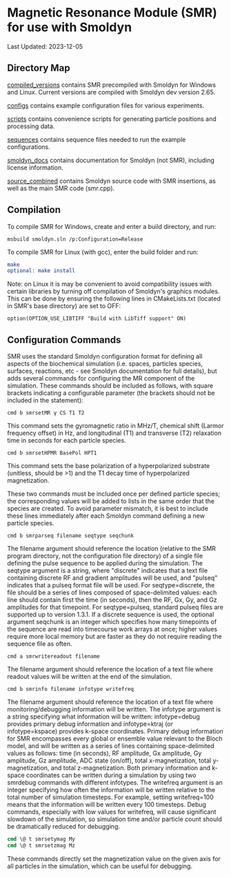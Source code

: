 # Magnetic Resonance Module (SMR) for use with Smoldyn
Last Updated: 2023-12-05

## Directory Map
[compiled_versions](compiled_versions) contains SMR precompiled with Smoldyn for Windows and Linux. Current versions are compiled with Smoldyn dev version 2.65.

[configs](configs) contains example configuration files for various experiments.

[scripts](scripts) contains convenience scripts for generating particle positions and processing data.

[sequences](sequences) contains sequence files needed to run the example configurations.

[smoldyn_docs](smoldyn_docs) contains documentation for Smoldyn (not SMR), including license information.

[source_combined](source_combined) contains Smoldyn source code with SMR insertions, as well as the main SMR code (smr.cpp).

## Compilation
To compile SMR for Windows, create and enter a build directory, and run:

```msbuild smoldyn.sln /p:Configuration=Release```

To compile SMR for Linux (with gcc), enter the build folder and run:

```cmake ..
make
optional: make install
```

Note: on Linux it is may be convenient to avoid compatibility issues with certain libraries by turning off compilation of Smoldyn's graphics modules. This can be done by ensuring the following lines in CMakeLists.txt (located in SMR's base directory) are set to OFF:

```option(OPTION_USE_OPENGL "Build with OpenGL support" ON)
option(OPTION_USE_LIBTIFF "Build with LibTiff support" ON)
```
		
## Configuration Commands
SMR uses the standard Smoldyn configuration format for defining all aspects of the biochemical simulation (i.e. spaces, particles species, surfaces, reactions, etc - see Smoldyn documentation for full details), but adds several commands for configuring the MR component of the simulation. These commands should be included as follows, with square brackets indicating a configurable parameter (the brackets should not be included in the statement):

```cmd b smrsetMR γ CS T1 T2```

This command sets the gyromagnetic ratio in MHz/T, chemical shift (Larmor frequency offset) in Hz, and longitudinal (T1) and transverse (T2) relaxation time in seconds for each particle species.

```cmd b smrsetHPMR BasePol HPT1```

This command sets the base polarization of a hyperpolarized substrate (unitless, should be >1) and the T1 decay time of hyperpolarized magnetization.
	
These two commands must be included once per defined particle species; the corresponding values will be added to lists in the same order that the species are created. To avoid parameter mismatch, it is best to include these lines immediately after each Smoldyn command defining a new particle species.

```cmd b smrparseq filename seqtype seqchunk```

The filename argument should reference the location (relative to the SMR program directory, not the configuration file directory) of a single file defining the pulse sequence to be applied during the simulation. The seqtype argument is a string, where "discrete" indicates that a text file containing discrete RF and gradient amplitudes will be used, and "pulseq" indicates that a pulseq format file will be used. For seqtype=discrete, the file should be a series of lines composed of space-delimited values: each line should contain first the time (in seconds), then the RF, Gx, Gy, and Gz amplitudes for that timepoint. For seqtype=pulseq, standard pulseq files are supported up to version 1.3.1. If a discrete sequence is used, the optional argument seqchunk is an integer which specifies how many timepoints of the sequence are read into timecourse work arrays at once; higher values require more local memory but are faster as they do not require reading the sequence file as often.

```cmd a smrwritereadout filename```

The filename argument should reference the location of a text file where readout values will be written at the end of the simulation.

```cmd b smrinfo filename infotype writefreq```

The filename argument should reference the location of a text file where monitoring/debugging information will be written. The infotype argument is a string specifying what information will be written: infotype=debug provides primary debug information and infotype=ktraj (or infotype=kspace) provides k-space coordinates. Primary debug information for SMR encompasses every global or ensemble value relevant to the Bloch model, and will be written as a series of lines containing space-delimited values as follows: time (in seconds), RF amplitude, Gx amplitude, Gy amplitude, Gz amplitude, ADC state (on/off), total x-magnetization, total y-magnetization, and total z-magnetization. Both primary information and k-space coordinates can be written during a simulation by using two smrdebug commands with different infotypes. The writefreq argument is an integer specifying how often the information will be written relative to the total number of simulation timesteps. For example, setting writefreq=100 means that the information will be written every 100 timesteps. Debug commands, especially with low values for writefreq, will cause significant slowdown of the simulation, so simulation time and/or particle count should be dramatically reduced for debugging.
	

```cmd \@ t smrsetxmag Mx
cmd \@ t smrsetymag My
cmd \@ t smrsetzmag Mz
```

These commands directly set the magnetization value on the given axis for all particles in the simulation, which can be useful for debugging.